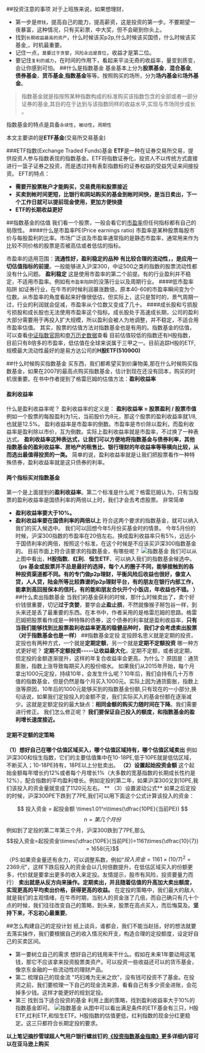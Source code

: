 <!--
author: 滇西之王
head: http://q.qlogo.cn/qqapp/100229475/C96DA226D9D07DECADAA54A78E9FEDF9/100
date: 2015-12-26
title: 指数基金投资阅读摘要
tags: 基金
category: 投资
status: publish
summary: 本篇文章对银行螺丝钉的《指数基金投资》的阅读笔记。
-->


##投资注意的事项
   对于上班族来说，如果想理财，
   - 第一步是`攒钱`，提高自己的能力，提高薪资，这是投资的第一步。不要期望一夜暴富，这种情况，只有买彩票，中大奖，但不会砸到你头上。
   - 找到`长期收益最高的资产`，什么时候该买p2p,什么时候该买国债，什么时候该买基金,，时机最重要。
   - 记住一点，`莫要过于贪婪`，`风险永远是首位`，收益才是第二位。
   - 要记住`复利的威力`，在时间的作用下，看起来平淡无奇的收益率，量变到质变，会让你感到可怕。
##什么是指数基金
基金基本上分为**股票基金**，**混合基金**, **债券基金**，**货币基金**,**指数基金**等等。按照购买的场所，分为**场内基金**和**场外基金**。
> 指数基金就是指按照某种指数构成的标准购买该指数包含的全部或者一部分证券的基金,其目的在于达到与该指数同样的收益水平,实现与市场同步成长      。

指数基金的特点是具备`永续性`，`被动性`，`周期性`

本文主要讲的是**ETF基金**(交易所交易基金)

###ETF指数(Exchange Traded Funds)基金
**ETF**是一种在证券交易所交易，提供投资人参与指数表现的指数基金。ETF将指数证券化，投资人不以传统方式直接进行一篮子证券之投资，而是透过持有表彰指数标的证券权益的受益凭证来间接投资。
EFT的特点：
- **需要开股票账户才能购买，交易费用和股票接近**
- **买卖到帐时间更短，比银行和网站购买的基金到帐时间快，是当日卖出，下一个工作日就可以提前现金使用，更加方便快捷**
- **ETF的长期收益更好**

##指数基金的估值
  我们看一个股票，一般会看它的[市盈率](http://wiki.mbalib.com/wiki/%E5%B8%82%E7%9B%88%E7%8E%87)但任何指标都有自己的局限性。
####什么是市盈率PE(Price earnings ratio)
市盈率是某种股票每股市价与每股盈利的比率。市场广泛谈及市盈率通常指的是静态市盈率，通常用来作为比较不同价格的股票是否被高估或者低估的指标。

  市盈率的适用范围：**流通性好，盈利稳定的品种**
 **有比较合理的流动性，，是应用一切估值指标的前提**。一般能够进入沪深300，中证500之类的指数的股票流动性都没有什么问题。
 **盈利稳定** 这是使用市盈率的第二个前提。有的行业盈利并不稳定，不适用市盈率。例如有`市盈率陷阱`的没落行业以及周期行业。
####低市盈率陷阱
 如证券行业，在牛市的时候利润暴涨数倍，原本40-60的市盈率瞬间变为个位数。从市盈率的角度看起来好像很低估，但实际上，这只是暂时的，景气周期一过，行业的利润就会促减，市盈率从个位数又变成了几十。
####成长股和亏损股
 亏损股和成长股也无法使用市盈率这个指标。成长股处于高速成长期，公司的盈利大部分需要用于再投入扩大规模，所以盈利会被人为地调整，并不稳定，不适合用市盈率估值。
其实，股票的估值方法对指数基金也是有用的。指数基金的估值，可以查看[中证指数官网](http://www.csindex.com.cn/sseportal/csiportal/zs/jbxx/daily_index_info.jsp)和[申万历史数据](http://www.swsshendex.com/idx0510.aspx)查看
目前估值较低的指数还有H股指数，目前只有8倍多的市盈率，低估值在全球来说属于三甲之一。目前追踪H股的ETF,规模最大流动性最好的是易方达公司的**H股ETF(510900)**

##什么时候购买指数基金
   买东西，我们都希望买到价廉物美,那在什么时候购买指数基金，如果在2007的最高点购买指数基金，估计到现在还没有回本，购买的时机很重要。在书中作者提到了格雷厄姆的估值方法：**盈利收益率**
#### 盈利收益率
什么是盈利收益率呢？ 盈利收益率的定义是：
**盈利收益率 = 股票盈利 / 股票市值**
例如一个股票的每股盈利为1元，当前股价为8元，那这个股票的盈利收益率就1/8,也就是12.5%。
盈利收益率是市盈率的倒数。市盈率是市价除以盈利，而盈利收益率是盈利除以市价，互为倒数。实际上盈利收益率就是市盈率，不过换了一种表达式。
**盈利收益率这种表达式，让我们可以方便地将指数基金与债券利率，其他指数基金的盈利收益率、房地产的租售比、银行理财的年收益率等等横向比较，从而选出最值得投资的一类。**
简单的说，盈利收益率就是让我们把股票看作一种特殊债券，盈利收益率就是这只债券的利率。
#### 两个指标买对指数基金
第一个是上面提到的**盈利收益率**。第二个标准是什么呢？格雷厄姆认为，只有当股票的盈利收益率是国债利率的两倍以上时，我们才会去考虑股票。
非常简单
- **盈利收益率要大于10%。**
- **盈利收益率要在国债利率的两倍以上**
符合这两个要求的指数基金，就可以纳入我们的买入候选中。
我们可以回想今年5月份买基金时的情景。
今年5月份的时候，沪深300指数的市盈率在20倍左右。换成盈利收益率只有5%，远远小于国债利率的两倍，按照这个标准，在这个时候是不应该买沪深300指数基金的。
目前市面上符合该要求的指数基金，有哪些呢？
![指数基金](http://www.alonehero.com/blog/img/index-found@2x.png)
我们可以从上图中看出，**H股指数**、**红利**、**恒生ETF**、可以纳入我们的指数基金候选中。
**（ps 基金或股票并不总是最好的选择，每个人的圈子不同，能够接触到的各种投资渠道都不同。有的专门做p2p理财，平衡风险后收益也很好，像宜人贷，人人贷，陆金所等比较靠谱的p2p理财平台，有的朋友在银行内部工作，能拿到高回报保本的信托，有的能和朋友合伙开个小饭店，年收益也不错。 ）**
##什么卖出指数基金
当我们的基金获利的时候，那什么时候卖出了，卖个好价钱很重要，切记**过于贪婪**，要学会**止盈止损**，不然就像猴子掰包谷一样，到头来还是丢了最重要的东西。在本书中，作者采用的是格雷厄姆的思路。格雷厄姆把股票看作成是一种特殊的债券，这个债券的利率就是盈利收益率，**只有当我们能够找到比股票盈利收益率更高的稳健品种时，我们才会考虑卖出股票（对于指数基金也是一样）**
##指数基金定投
定投顾名思义就是定期的投资，定投也有两种方式，一个就是**定期定额**，另一个就是**定期不定额投资**
哪一种方式更好呢？ **定期不定额投资-----让收益最大化**，定期不定额，或者说定期，但定投的金额逐渐提升，这样的年复合收益率会更高。为什么？
原因是：通货膨胀，指数上涨导致每期买入的股份缩水。
如果我们从2015年开始，每个月拿出1000元定投，持续10年，会发生什么呢？10年后，我们会持有几十万市值的指数基金，但是仍然是每个月买入1000元。实际上因为通货膨胀，指数上涨等原因，10年后的1000元能够买到的指数基金份额,只有现在的一小部分,换句话说，如果我们定投投入的金额不变，我们实际买入的基金份额在逐渐减少。这就是定额定投的最大缺点：**相同金额的购买力随时间在下降**。我们需要进行修正。
我们怎么修正呢？
**我们要保证自己投入的额度，和指数基金的盈利增长速度接近。**
#### 定期不定额的定策略
**（1）想好自己在哪个估值区域买入，哪个估值区域持有，哪个估值区域卖出**
例如沪深300和恒生指数，它们的主要估值集中在10-18PE,低于10PE就是低估区域，不断买入；10-18PE持有，18PE以上分批卖出。
**（2）设置起始投资金额**
这个起始金额每年增长约12%或者每个月增长1%（大多数的宽基指数的长期成长性约是12%），配合指数的平均盈利增长。例如定投的第二年，如果沪深300又到10PE,我们该投入的资金量就变成了1120元左右。
** （3）设置波动公式**
如果之后定投的时候，沪深300PE下跌到了7PE,我们可以用下面这个公式计算该投入的资金：

$$ 投入资金 = 起投金额 \times1.01^n\times(\dfrac{10PE}{当前PE}) $$
$$ n = 第几个月份$$
例如到了定投的第二年第三个月，沪深300跌到了7PE,那么
$$投入资金=起投资金\times(\dfrac{10PE}{当前PE})=1161\times(\dfrac{10}{7}) = 1658(元)$$
（PS:如果资金量还有余力，可以调整系数，例如“$投入资金=1161\times(10/7)^2=2369元$"，这样下跌后投入的资金会以几何倍数提升，在低估区域买入的份额更多，代价就是要拿出更多的收入来定投。友情提示，股市有风险，投资要量力而行）
**卖出就是从反方向来操作。定期卖出，并且随着估值的升高加大卖出额度，实现更高的平均卖出价格，获得更高的收益。**
在定投的策略中，我们最大的敌人就是我们的主观情绪，在牛市时期，当别人的资金涨了几倍，而自己确只有几十个点的时候，我们往往改变自己的策略，到头来，股票在高点买入，而后悔莫及。**坚持下来，不忘初心最重要**。

##怎么构建自己的定投计划
纸上谈兵，谁都会，我们不能当赵括，好的想法就要去落实操作，我们要根据自己的收入情况和开支，构造合理的定投额度，设定好自己的买卖区间。
- 第一要树立自己的需求
想好自己的钱用来干什么。假如在未来1年要动用这笔钱，那它不应该拿来投资股票类资产。可以投资一些收益还可以的货币基金，像京东金融的一些流动性的理财产品。
- 第二 梳理自己的现金流
"巧妇难为无米之炊"，没有钱可投资不了基金。在投资之前，我们要梳理一下自己的现金流来源，看看自己有多少资金进账，会花掉多少钱。这样才能更好的规划定投。
- 第三 找到当下适合投资的基金
利用上面的策略，找到盈利收益率大于10%的指数基金即可。
![指数基金](http://www.alonehero.com/blog/img/index-found@2x.png)
从图中可以看出满足条件的ETF基金有三只，H股ETF,红利ETF,和恒生ETF。H股指数的估值更低，红利指数的现金分红更稳定。这三只都符合长期定投的要求。

**以上笔记摘抄雪球超人气用户银行螺丝钉的[《投资指数基金指南》](http://www.amazon.cn/%E6%8C%87%E6%95%B0%E5%9F%BA%E9%87%91%E6%8A%95%E8%B5%84%E6%8C%87%E5%8D%97-%E9%93%B6%E8%A1%8C%E8%9E%BA%E4%B8%9D%E9%92%89/dp/B019C5Y1Z8/ref=sr_1_1?ie=UTF8&qid=1451112721&sr=8-1&keywords=%E6%8C%87%E6%95%B0%E5%9F%BA%E9%87%91%E6%8A%95%E8%B5%84%E6%8C%87%E5%8D%97)更多详细内容可以在亚马逊上购买**

